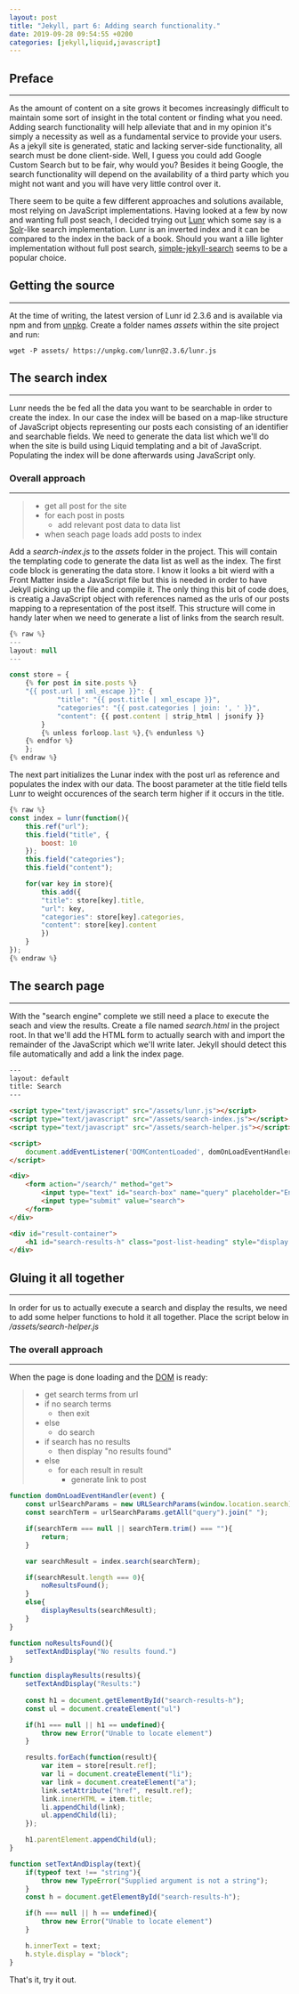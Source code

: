 ```yaml
---
layout: post
title: "Jekyll, part 6: Adding search functionality."
date: 2019-09-28 09:54:55 +0200
categories: [jekyll,liquid,javascript]
---
```


## Preface
---
As the amount of content on a site grows it becomes increasingly difficult to maintain some sort of insight in the total content or finding what you need. Adding search functionality will help alleviate that and in my opinion it's simply a necessity as well as a fundamental service to provide your users. As a jekyll site is generated, static and lacking server-side functionality, all search must be done client-side. Well, I guess you could add Google Custom Search but to be fair, why would you? Besides it being Google, the search functionality will depend on the availability of a third party which you might not want and you will have very little control over it.

There seem to be quite a few different approaches and solutions available, most relying on JavaScript implementations. Having looked at a few by now and wanting full post seach, I decided trying out [Lunr](https://lunrjs.com/) which some say is a [Solr](https://lucene.apache.org/solr/)-like search  implementation. Lunr is an inverted index and it can be compared to the index in the back of a book. Should you want a lille lighter implementation without full post search, [simple-jekyll-search](https://github.com/christian-fei/Simple-Jekyll-Search) seems to be a popular choice.

## Getting the source
---
At the time of writing, the latest version of Lunr id 2.3.6 and is available via npm and from [unpkg](https://upkg.com). Create a folder names *assets* within the site project and run:

```
wget -P assets/ https://unpkg.com/lunr@2.3.6/lunr.js
```

## The search index
---
Lunr needs the be fed all the data you want to be searchable in order to create the index. In our case the index will be based on a map-like structure of JavaScript objects representing our posts each consisting of an identifier and searchable fields. We need to generate the data list which we'll do when the site is build using Liquid templating and a bit of JavaScript. Populating the index will be done afterwards using JavaScript only.

### Overall approach
---
>* get all post for the site
>* for each post in posts
>   * add relevant post data to data list
>* when seach page loads add posts to index

Add a *search-index.js* to the *assets* folder in the project. This will contain the templating code to generate the data list as well as the index. The first code block is generating the data store. I know it looks a bit wierd with a Front Matter inside a JavaScript file but this is needed in order to have Jekyll picking up the file and compile it. The only thing this bit of code does, is creatig a JavaScript object with references named as the urls of our posts mapping to a representation of the post itself. This structure will come in handy later when we need to generate a list of links from the search result.

```javascript
{% raw %}
---
layout: null
---

const store = {
    {% for post in site.posts %}
    "{{ post.url | xml_escape }}": {
            "title": "{{ post.title | xml_escape }}",
            "categories": "{{ post.categories | join: ', ' }}",
            "content": {{ post.content | strip_html | jsonify }}
        }
        {% unless forloop.last %},{% endunless %}
    {% endfor %}
    };
{% endraw %}
```

The next part initializes the Lunar index with the post url as reference and populates the index with our data. The boost parameter at the title field tells Lunr to weight occurences of the search term higher if it occurs in the title.

```javascript
{% raw %}
const index = lunr(function(){
    this.ref("url");
    this.field("title", {
        boost: 10
    });
    this.field("categories");
    this.field("content");

    for(var key in store){
        this.add({
        "title": store[key].title,
        "url": key,
        "categories": store[key].categories,
        "content": store[key].content
        })
    }
});
{% endraw %}
```

## The search page
---
With the "search engine" complete we still need a place to execute the seach and view the results. Create a file named *search.html* in the project root. In that we'll add the HTML form to actually search with and import the remainder of the JavaScript which we'll write later. Jekyll should detect this file  automatically and add a link the index page.

```html
---
layout: default
title: Search
---

<script type="text/javascript" src="/assets/lunr.js"></script>
<script type="text/javascript" src="/assets/search-index.js"></script>
<script type="text/javascript" src="/assets/search-helper.js"></script>

<script>
    document.addEventListener('DOMContentLoaded', domOnLoadEventHandler);
</script>

<div>
    <form action="/search/" method="get">
        <input type="text" id="search-box" name="query" placeholder="Enter search criteria...">
        <input type="submit" value="search">
    </form>
</div>

<div id="result-container">
    <h1 id="search-results-h" class="post-list-heading" style="display: none"></h1>
</div>
```

## Gluing it all together
---
In order for us to actually execute a search and display the results, we need to add some helper functions to hold it all together. Place the script below in */assets/search-helper.js*

### The overall approach
---
When the page is done loading and the [DOM](https://developer.mozilla.org/en-US/docs/Web/API/Document_Object_Model/Introduction) is ready:

>* get search terms from url
>* if no search terms
>   * then exit
>* else
>   * do search
>* if search has no results
>   * then display "no results found"
>* else
>   * for each result in result
>       * generate link to post

```javascript
function domOnLoadEventHandler(event) {
    const urlSearchParams = new URLSearchParams(window.location.search);
    const searchTerm = urlSearchParams.getAll("query").join(" ");

    if(searchTerm === null || searchTerm.trim() === ""){
        return;
    }

    var searchResult = index.search(searchTerm);

    if(searchResult.length === 0){
        noResultsFound();
    }
    else{
        displayResults(searchResult);
    }
}

function noResultsFound(){
    setTextAndDisplay("No results found.")
}

function displayResults(results){
    setTextAndDisplay("Results:")
    
    const h1 = document.getElementById("search-results-h");
    const ul = document.createElement("ul")

    if(h1 === null || h1 == undefined){
        throw new Error("Unable to locate element")
    }

    results.forEach(function(result){
        var item = store[result.ref];
        var li = document.createElement("li");
        var link = document.createElement("a");
        link.setAttribute("href", result.ref);
        link.innerHTML = item.title;
        li.appendChild(link);
        ul.appendChild(li);
    });

    h1.parentElement.appendChild(ul);
}

function setTextAndDisplay(text){
    if(typeof text !== "string"){
        throw new TypeError("Supplied argument is not a string");
    }
    const h = document.getElementById("search-results-h");

    if(h === null || h == undefined){
        throw new Error("Unable to locate element")
    }

    h.innerText = text;
    h.style.display = "block";
}
```
That's it, try it out.

